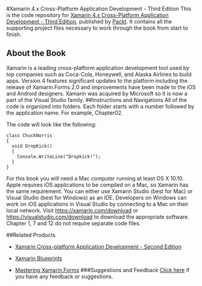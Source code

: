 #Xamarin 4.x Cross-Platform Application Development - Third Edition
This is the code repository for [Xamarin 4.x Cross-Platform Application Development - Third Edition](https://www.packtpub.com/application-development/xamarin-4x-cross-platform-application-development-third-edition?utm_source=github&utm_medium=repository&utm_campaign=9781786465412), published by [Packt](www.packtpub.com). It contains all the supporting project files necessary to work through the book from start to finish.
## About the Book
Xamarin is a leading cross-platform application development tool used by top companies such as Coca-Cola, Honeywell, and Alaska Airlines to build apps. Version 4 features significant updates to the platform including the release of Xamarin.Forms 2.0 and improvements have been made to the iOS and Android designers. Xamarin was acquired by Microsoft so it is now a part of the Visual Studio family.
##Instructions and Navigations
All of the code is organized into folders. Each folder starts with a number followed by the application name. For example, Chapter02.



The code will look like the following:
```
class ChuckNorris
{
  void DropKick()
  {
    Console.WriteLine("Dropkick!");
  }
}
```

For this book you will need a Mac computer running at least OS X 10.10. Apple requires iOS applications to be compiled on a Mac, so Xamarin has the same requirement. You can either use Xamarin Studio (best for Mac) or Visual Studio (best for Windows) as an IDE.
Developers on Windows can work on iOS applications in Visual Studio by connecting to a Mac on their local network. 
Visit https://xamarin.com/download or https://visualstudio.com/download to download the appropriate software.
Chapter 1, 7 and 12 do not require separate code files.

##Related Products
* [Xamarin Cross-platform Application Development - Second Edition](https://www.packtpub.com/application-development/xamarin-cross-platform-application-development-second-edition?utm_source=github&utm_medium=repository&utm_campaign=9781784397883)

* [Xamarin Blueprints](https://www.packtpub.com/web-development/xamarin-blueprints?utm_source=github&utm_medium=repository&utm_campaign=9781785887444)

* [Mastering Xamarin.Forms](https://www.packtpub.com/application-development/mastering-xamarinforms?utm_source=github&utm_medium=repository&utm_campaign=9781785287190)
###Suggestions and Feedback
[Click here](https://docs.google.com/forms/d/e/1FAIpQLSe5qwunkGf6PUvzPirPDtuy1Du5Rlzew23UBp2S-P3wB-GcwQ/viewform) if you have any feedback or suggestions.

